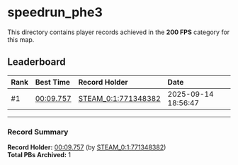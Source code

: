 # speedrun_phe3

This directory contains player records achieved in the **200 FPS** category for this map.

## Leaderboard

| Rank | Best Time | Record Holder | Date                |
| :--- | :-------- | :------------ | :------------------ |
| #1   | [00:09.757](./00009757_STEAM_0_1_771348382_20250914-185647.zip) | [STEAM_0:1:771348382](https://speedrun16.com/profile/STEAM_0:1:771348382)   | 2025-09-14 18:56:47 |

---

### Record Summary
**Record Holder:** [00:09.757](./00009757_STEAM_0_1_771348382_20250914-185647.zip) (by [STEAM_0:1:771348382](https://speedrun16.com/profile/STEAM_0:1:771348382))  
**Total PBs Archived:** 1